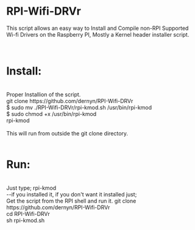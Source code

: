 # RPI-Wifi-DRVr
This script allows an easy way to Install and Compile non-RPI Supported Wi-fi Drivers on the Raspberry PI, Mostly a Kernel header installer script.

<br>
<h1> Install:</h1>
<br>
Proper Installion of the script.
<br>
git clone https://github.com/dernyn/RPI-Wifi-DRVr
<br>
 $  sudo mv ./RPI-Wifi-DRVr/rpi-kmod.sh /usr/bin/rpi-kmod
<br>
 $  sudo chmod +x /usr/bin/rpi-kmod
<br>
 rpi-kmod
<br>
<br>
This will run from outside the git clone directory.
<br>
<br>
<h1> Run:</h1>
<br>
Just type;    rpi-kmod 
<br>
--if you installed it, if you don't want it installed just;
<br>
Get the script from the RPI shell and run it.
<td>
git clone https://github.com/dernyn/RPI-Wifi-DRVr
<br>
cd RPI-Wifi-DRVr
<br>
sh rpi-kmod.sh

